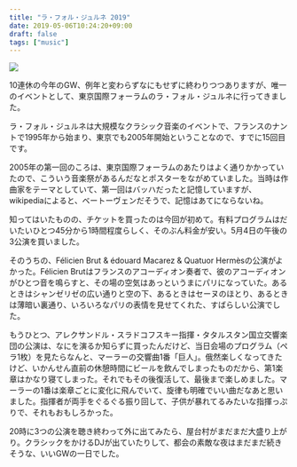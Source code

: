 ```yaml
---
title: "ラ・フォル・ジュルネ 2019"
date: 2019-05-06T10:24:20+09:00
draft: false
tags: ["music"]
---
```

<a target="_blank"  href="https://www.amazon.co.jp/gp/product/B07LBKC13R/ref=as_li_tl?ie=UTF8&camp=247&creative=1211&creativeASIN=B07LBKC13R&linkCode=as2&tag=ymraintree03-22&linkId=9b410880785a62fe2cdbd8805b8d8bf5"><img border="0" src="//ws-fe.amazon-adsystem.com/widgets/q?_encoding=UTF8&MarketPlace=JP&ASIN=B07LBKC13R&ServiceVersion=20070822&ID=AsinImage&WS=1&Format=_SL250_&tag=ymraintree03-22" ></a><img src="//ir-jp.amazon-adsystem.com/e/ir?t=ymraintree03-22&l=am2&o=9&a=B07LBKC13R" width="1" height="1" border="0" alt="" style="border:none !important; margin:0px !important;" />

10連休の今年のGW、例年と変わらずなにもせずに終わりつつありますが、唯一のイベントとして、東京国際フォーラムのラ・フォル・ジュルネに行ってきました。
<!--more-->
ラ・フォル・ジュルネは大規模なクラシック音楽のイベントで、フランスのナントで1995年から始まり、東京でも2005年開始ということなので、すでに15回目です。

2005年の第一回のころは、東京国際フォーラムのあたりはよく通りかかっていたので、こういう音楽祭があるんだなとポスターをながめていました。当時は作曲家をテーマとしていて、第一回はバッハだったと記憶していますが、wikipediaによると、ベートーヴェンだそうで、記憶はあてにならないね。

知ってはいたものの、チケットを買ったのは今回が初めて。有料プログラムはだいたいひとつ45分から1時間程度らしく、そのぶん料金が安い。5月4日の午後の3公演を買いました。

そのうちの、Félicien Brut & édouard Macarez & Quatuor Hermèsの公演がよかった。Félicien Brutはフランスのアコーディオン奏者で、彼のアコーディオンがひとつ音を鳴らすと、その場の空気はあっというまにパリになっていた。あるときはシャンゼリゼの広い通りと空の下、あるときはセーヌのほとり、あるときは薄暗い裏通り、いろいろなパリの表情を見せてくれた、すばらしい公演でした。

もうひとつ、アレクサンドル・スラドコフスキー指揮・タタルスタン国立交響楽団の公演は、なにを演るか知らずに買ったんだけど、当日会場のプログラム（ペラ1枚）を見たらなんと、マーラーの交響曲1番「巨人」。俄然楽しくなってきたけど、いかんせん直前の休憩時間にビールを飲んでしまったものだから、第1楽章はかなり寝てしまった。それでもその後復活して、最後まで楽しめました。マーラーの1番は楽章ごとに変化に飛んでいて、旋律も明確でいい曲だなあと思いました。指揮者が両手をぐるぐる振り回して、子供が暴れてるみたいな指揮っぷりで、それもおもしろかった。

20時に3つの公演を聴き終わって外に出てみたら、屋台村がまだまだ大盛り上がり。クラシックをかけるDJが出ていたりして、都会の素敵な夜はまだまだ続きそうな、いいGWの一日でした。
